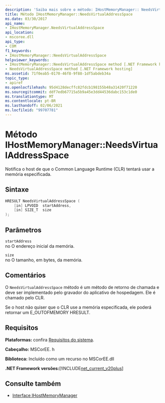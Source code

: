 ```yaml
---
description: 'Saiba mais sobre o método: IHostMemoryManager:: NeedsVirtualAddressSpace'
title: Método IHostMemoryManager::NeedsVirtualAddressSpace
ms.date: 03/30/2017
api_name:
- IHostMemoryManager.NeedsVirtualAddressSpace
api_location:
- mscoree.dll
api_type:
- COM
f1_keywords:
- IHostMemoryManager::NeedsVirtualAddressSpace
helpviewer_keywords:
- IHostMemoryManager::NeedsVirtualAddressSpace method [.NET Framework hosting]
- NeedsVirtualAddressSpace method [.NET Framework hosting]
ms.assetid: 71f0eab5-0170-46f8-9f88-1df5abdeb34a
topic_type:
- apiref
ms.openlocfilehash: 95d4128decffc82fdcb198155b48a31420f71220
ms.sourcegitcommit: ddf7edb67715a5b9a45e3dd44536dabc153c1de0
ms.translationtype: MT
ms.contentlocale: pt-BR
ms.lasthandoff: 02/06/2021
ms.locfileid: "99707781"
---
```

# <a name="ihostmemorymanagerneedsvirtualaddressspace-method"></a>Método IHostMemoryManager::NeedsVirtualAddressSpace

Notifica o host de que o Common Language Runtime (CLR) tentará usar a memória especificada.  
  
## <a name="syntax"></a>Sintaxe  
  
```cpp  
HRESULT NeedsVirtualAddressSpace (  
    [in] LPVOID  startAddress,  
    [in] SIZE_T  size  
);  
```  
  
## <a name="parameters"></a>Parâmetros  

 `startAddress`  
 no O endereço inicial da memória.  
  
 `size`  
 no O tamanho, em bytes, da memória.  
  
## <a name="remarks"></a>Comentários  

 O `NeedsVirtualAddressSpace` método é um método de retorno de chamada e deve ser implementado pelo gravador do aplicativo de hospedagem. Ele é chamado pelo CLR.  
  
 Se o host não quiser que o CLR use a memória especificada, ele poderá retornar um E_OUTOFMEMORY HRESULT.  
  
## <a name="requirements"></a>Requisitos  

 **Plataformas:** confira [Requisitos do sistema](../../get-started/system-requirements.md).  
  
 **Cabeçalho:** MSCorEE. h  
  
 **Biblioteca:** Incluído como um recurso no MSCorEE.dll  
  
 **.NET Framework versões:**[!INCLUDE[net_current_v20plus](../../../../includes/net-current-v20plus-md.md)]  
  
## <a name="see-also"></a>Consulte também

- [Interface IHostMemoryManager](ihostmemorymanager-interface.md)
